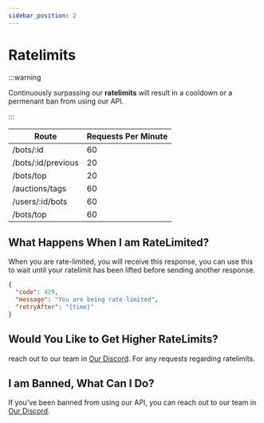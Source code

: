 ```yaml
---
sidebar_position: 2
---
```


# Ratelimits

:::warning

Continuously surpassing our **ratelimits** will result in a cooldown or a permenant ban from using our API. 

:::

| Route              | Requests Per Minute |
|--------------------|---------------------|
| /bots/:id          | 60                  |
| /bots/:id/previous | 20                  |
| /bots/top          | 20                  |
| /auctions/tags     | 60                  |
| /users/:id/bots    | 60                  |
| /bots/top          | 60                  |


## What Happens When I am RateLimited?
When you are rate-limited, you will receive this response, you can use this to wait until your ratelimit has been lifted before sending another response.
```json
{
  "code": 429, 
  "message": "You are being rate-limited", 
  "retryAfter": "{time}"
}
```

## Would You Like to Get Higher RateLimits? 
reach out to our team in [Our Discord](https://discord.com/invite/cB4q5YP). For any requests regarding ratelimits. 

## I am Banned, What Can I Do?
If you've been banned from using our API, you can reach out to our team in [Our Discord](https://discord.com/invite/cB4q5YP).
